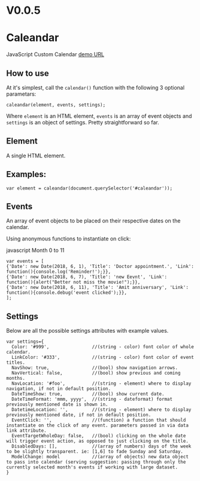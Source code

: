 # V0.0.5

# Caleandar 
JavaScript Custom Calendar 
[demo URL](https://mahendralife.github.io/custom_calendar_javascript/)
## How to use
At it's simplest, call the `calendar()` function with the following 3 optional parametars:
```
caleandar(element, events, settings);
```
Where `element` is an HTML element, `events` is an array of event objects and `settings` is an object of settings. Pretty straightforward so far.

## Element
A single HTML element.
## Examples:
`var element = caleandar(document.querySelector('#caleandar'));`

## Events
An array of event objects to be placed on their respective dates on the calendar.

Using anonymous functions to instantiate on click:

javascript Month 0 to 11
```
var events = [
{'Date': new Date(2018, 6, 1), 'Title': 'Doctor appointment.', 'Link': function(){console.log('Reminder!');}},
{'Date': new Date(2018, 6, 7), 'Title': 'new Eevnt', 'Link': function(){alert("Better not miss the movie!");}},
{'Date': new Date(2018, 6, 11), 'Title': 'Amit anniversary', 'Link': function(){console.debug('event clicked');}},
];
```

## Settings
Below are all the possible settings attributes with example values.
```
var settings={
  Color: '#999',                //(string - color) font color of whole calendar.
  LinkColor: '#333',            //(string - color) font color of event titles.
  NavShow: true,                //(bool) show navigation arrows.
  NavVertical: false,           //(bool) show previous and coming months.
  NavLocation: '#foo',          //(string - element) where to display navigation, if not in default position.
  DateTimeShow: true,           //(bool) show current date.
  DateTimeFormat: 'mmm, yyyy',  //(string - dateformat) format previously mentioned date is shown in.
  DatetimeLocation: '',         //(string - element) where to display previously mentioned date, if not in default position.
  EventClick: '',               //(function) a function that should instantiate on the click of any event. parameters passed in via data link attribute.
  EventTargetWholeDay: false,   //(bool) clicking on the whole date will trigger event action, as opposed to just clicking on the title.
  DisabledDays: [],             //(array of numbers) days of the week to be slightly transparent. ie: [1,6] to fade Sunday and Saturday.
  ModelChange: model            //(array of objects) new data object to pass into calendar (serving suggestion: passing through only the currently selected month's events if working with large dataset.
}
```